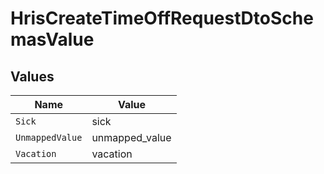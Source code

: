 # HrisCreateTimeOffRequestDtoSchemasValue


## Values

| Name            | Value           |
| --------------- | --------------- |
| `Sick`          | sick            |
| `UnmappedValue` | unmapped_value  |
| `Vacation`      | vacation        |